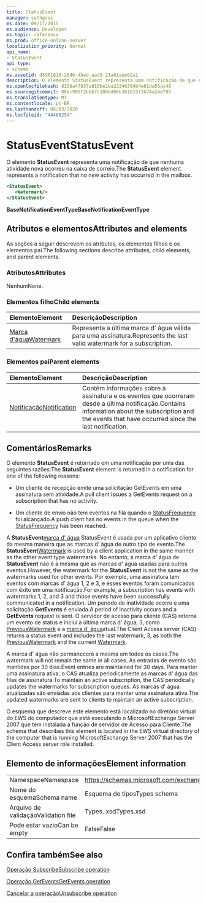 ```yaml
---
title: StatusEvent
manager: sethgros
ms.date: 09/17/2015
ms.audience: Developer
ms.topic: reference
ms.prod: office-online-server
localization_priority: Normal
api_name:
- StatusEvent
api_type:
- schema
ms.assetid: d3901818-2640-4bed-aad8-21a61aee62a1
description: O elemento StatusEvent representa uma notificação de que nenhuma atividade nova ocorreu na caixa de correio.
ms.openlocfilehash: 8158a47937a810be2ea22346384b4e61da56ac48
ms.sourcegitcommit: 88ec988f2bb67c1866d06b361615f3674a24e795
ms.translationtype: MT
ms.contentlocale: pt-BR
ms.lasthandoff: 06/03/2020
ms.locfileid: "44468254"
---
```

# <a name="statusevent"></a><span data-ttu-id="30df9-103">StatusEvent</span><span class="sxs-lookup"><span data-stu-id="30df9-103">StatusEvent</span></span>

<span data-ttu-id="30df9-104">O elemento **StatusEvent** representa uma notificação de que nenhuma atividade nova ocorreu na caixa de correio.</span><span class="sxs-lookup"><span data-stu-id="30df9-104">The **StatusEvent** element represents a notification that no new activity has occurred in the mailbox.</span></span> 
  
```xml
<StatusEvent>
   <Watermark/>
</StatusEvent>
```

 <span data-ttu-id="30df9-105">**BaseNotificationEventType**</span><span class="sxs-lookup"><span data-stu-id="30df9-105">**BaseNotificationEventType**</span></span>
## <a name="attributes-and-elements"></a><span data-ttu-id="30df9-106">Atributos e elementos</span><span class="sxs-lookup"><span data-stu-id="30df9-106">Attributes and elements</span></span>

<span data-ttu-id="30df9-107">As seções a seguir descrevem os atributos, os elementos filhos e os elementos pai.</span><span class="sxs-lookup"><span data-stu-id="30df9-107">The following sections describe attributes, child elements, and parent elements.</span></span>
  
### <a name="attributes"></a><span data-ttu-id="30df9-108">Atributos</span><span class="sxs-lookup"><span data-stu-id="30df9-108">Attributes</span></span>

<span data-ttu-id="30df9-109">Nenhum</span><span class="sxs-lookup"><span data-stu-id="30df9-109">None.</span></span>
  
### <a name="child-elements"></a><span data-ttu-id="30df9-110">Elementos filho</span><span class="sxs-lookup"><span data-stu-id="30df9-110">Child elements</span></span>

|<span data-ttu-id="30df9-111">**Elemento**</span><span class="sxs-lookup"><span data-stu-id="30df9-111">**Element**</span></span>|<span data-ttu-id="30df9-112">**Descrição**</span><span class="sxs-lookup"><span data-stu-id="30df9-112">**Description**</span></span>|
|:-----|:-----|
|[<span data-ttu-id="30df9-113">Marca d'água</span><span class="sxs-lookup"><span data-stu-id="30df9-113">Watermark</span></span>](watermark.md) <br/> |<span data-ttu-id="30df9-114">Representa a última marca d' água válida para uma assinatura.</span><span class="sxs-lookup"><span data-stu-id="30df9-114">Represents the last valid watermark for a subscription.</span></span>  <br/> |
   
### <a name="parent-elements"></a><span data-ttu-id="30df9-115">Elementos pai</span><span class="sxs-lookup"><span data-stu-id="30df9-115">Parent elements</span></span>

|<span data-ttu-id="30df9-116">**Elemento**</span><span class="sxs-lookup"><span data-stu-id="30df9-116">**Element**</span></span>|<span data-ttu-id="30df9-117">**Descrição**</span><span class="sxs-lookup"><span data-stu-id="30df9-117">**Description**</span></span>|
|:-----|:-----|
|[<span data-ttu-id="30df9-118">Notificação</span><span class="sxs-lookup"><span data-stu-id="30df9-118">Notification</span></span>](notification-ex15websvcsotherref.md) <br/> |<span data-ttu-id="30df9-119">Contém informações sobre a assinatura e os eventos que ocorreram desde a última notificação.</span><span class="sxs-lookup"><span data-stu-id="30df9-119">Contains information about the subscription and the events that have occurred since the last notification.</span></span>  <br/> |
   
## <a name="remarks"></a><span data-ttu-id="30df9-120">Comentários</span><span class="sxs-lookup"><span data-stu-id="30df9-120">Remarks</span></span>

<span data-ttu-id="30df9-121">O elemento **StatusEvent** é retornado em uma notificação por uma das seguintes razões:</span><span class="sxs-lookup"><span data-stu-id="30df9-121">The **StatusEvent** element is returned in a notification for one of the following reasons:</span></span> 
  
- <span data-ttu-id="30df9-122">Um cliente de recepção emite uma solicitação GetEvents em uma assinatura sem atividade.</span><span class="sxs-lookup"><span data-stu-id="30df9-122">A pull client issues a GetEvents request on a subscription that has no activity.</span></span>
    
- <span data-ttu-id="30df9-123">Um cliente de envio não tem eventos na fila quando o [StatusFrequency](statusfrequency.md) foi alcançado.</span><span class="sxs-lookup"><span data-stu-id="30df9-123">A push client has no events in the queue when the [StatusFrequency](statusfrequency.md) has been reached.</span></span> 
    
<span data-ttu-id="30df9-124">A **StatusEvent**[marca d' água](watermark.md) StatusEvent é usada por um aplicativo cliente da mesma maneira que as marcas d' água de outro tipo de evento.</span><span class="sxs-lookup"><span data-stu-id="30df9-124">The **StatusEvent**[Watermark](watermark.md) is used by a client application in the same manner as the other event type watermarks.</span></span> <span data-ttu-id="30df9-125">No entanto, a marca d' água de **StatusEvent** não é a mesma que as marcas d' água usadas para outros eventos.</span><span class="sxs-lookup"><span data-stu-id="30df9-125">However, the watermark for the **StatusEvent** is not the same as the watermarks used for other events.</span></span> <span data-ttu-id="30df9-126">Por exemplo, uma assinatura tem eventos com marcas d' água 1, 2 e 3, e esses eventos foram comunicados com êxito em uma notificação.</span><span class="sxs-lookup"><span data-stu-id="30df9-126">For example, a subscription has events with watermarks 1, 2, and 3 and those events have been successfully communicated in a notification.</span></span> <span data-ttu-id="30df9-127">Um período de inatividade ocorre e uma solicitação **GetEvents** é enviada.</span><span class="sxs-lookup"><span data-stu-id="30df9-127">A period of inactivity occurs and a **GetEvents** request is sent.</span></span> <span data-ttu-id="30df9-128">O servidor de acesso para cliente (CAS) retorna um evento de status e inclui a última marca d' água, 3, como [PreviousWatermark](previouswatermark.md) e a [marca d' água](watermark.md)atual.</span><span class="sxs-lookup"><span data-stu-id="30df9-128">The Client Access server (CAS) returns a status event and includes the last watermark, 3, as both the [PreviousWatermark](previouswatermark.md) and the current [Watermark](watermark.md).</span></span>
  
<span data-ttu-id="30df9-129">A marca d' água não permanecerá a mesma em todos os casos.</span><span class="sxs-lookup"><span data-stu-id="30df9-129">The watermark will not remain the same in all cases.</span></span> <span data-ttu-id="30df9-130">As entradas de evento são mantidas por 30 dias.</span><span class="sxs-lookup"><span data-stu-id="30df9-130">Event entries are maintained for 30 days.</span></span> <span data-ttu-id="30df9-131">Para manter uma assinatura ativa, o CAS atualiza periodicamente as marcas d' água das filas de assinatura.</span><span class="sxs-lookup"><span data-stu-id="30df9-131">To maintain an active subscription, the CAS periodically updates the watermarks for subscription queues.</span></span> <span data-ttu-id="30df9-132">As marcas d' água atualizadas são enviadas aos clientes para manter uma assinatura ativa.</span><span class="sxs-lookup"><span data-stu-id="30df9-132">The updated watermarks are sent to clients to maintain an active subscription.</span></span>
  
<span data-ttu-id="30df9-133">O esquema que descreve este elemento está localizado no diretório virtual do EWS do computador que está executando o MicrosoftExchange Server 2007 que tem instalada a função de servidor de Acesso para Cliente.</span><span class="sxs-lookup"><span data-stu-id="30df9-133">The schema that describes this element is located in the EWS virtual directory of the computer that is running MicrosoftExchange Server 2007 that has the Client Access server role installed.</span></span>
  
## <a name="element-information"></a><span data-ttu-id="30df9-134">Elemento de informações</span><span class="sxs-lookup"><span data-stu-id="30df9-134">Element information</span></span>

|||
|:-----|:-----|
|<span data-ttu-id="30df9-135">Namespace</span><span class="sxs-lookup"><span data-stu-id="30df9-135">Namespace</span></span>  <br/> |https://schemas.microsoft.com/exchange/services/2006/types  <br/> |
|<span data-ttu-id="30df9-136">Nome do esquema</span><span class="sxs-lookup"><span data-stu-id="30df9-136">Schema name</span></span>  <br/> |<span data-ttu-id="30df9-137">Esquema de tipos</span><span class="sxs-lookup"><span data-stu-id="30df9-137">Types schema</span></span>  <br/> |
|<span data-ttu-id="30df9-138">Arquivo de validação</span><span class="sxs-lookup"><span data-stu-id="30df9-138">Validation file</span></span>  <br/> |<span data-ttu-id="30df9-139">Types. xsd</span><span class="sxs-lookup"><span data-stu-id="30df9-139">Types.xsd</span></span>  <br/> |
|<span data-ttu-id="30df9-140">Pode estar vazio</span><span class="sxs-lookup"><span data-stu-id="30df9-140">Can be empty</span></span>  <br/> |<span data-ttu-id="30df9-141">False</span><span class="sxs-lookup"><span data-stu-id="30df9-141">False</span></span>  <br/> |
   
## <a name="see-also"></a><span data-ttu-id="30df9-142">Confira também</span><span class="sxs-lookup"><span data-stu-id="30df9-142">See also</span></span>



[<span data-ttu-id="30df9-143">Operação Subscribe</span><span class="sxs-lookup"><span data-stu-id="30df9-143">Subscribe operation</span></span>](subscribe-operation.md)
  
[<span data-ttu-id="30df9-144">Operação GetEvents</span><span class="sxs-lookup"><span data-stu-id="30df9-144">GetEvents operation</span></span>](getevents-operation.md)
  
[<span data-ttu-id="30df9-145">Cancelar a operação</span><span class="sxs-lookup"><span data-stu-id="30df9-145">Unsubscribe operation</span></span>](unsubscribe-operation.md)

